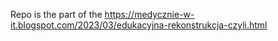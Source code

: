 Repo is the part of the https://medycznie-w-it.blogspot.com/2023/03/edukacyjna-rekonstrukcja-czyli.html
